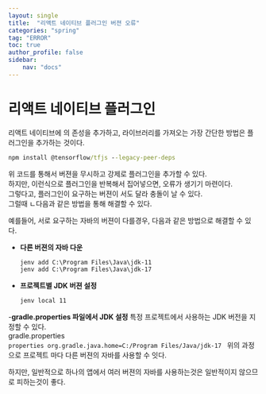 ```yaml
---
layout: single
title:  "리액트 네이티브 플러그인 버젼 오류"
categories: "spring"
tag: "ERROR"
toc: true
author_profile: false
sidebar:
    nav: "docs"
---  
```


# 리액트 네이티브 플러그인
리액트 네이티브에 의 존성을 추가하고, 라이브러리를 가져오는 가장 간단한 방법은 플러그인을 추가하는 것이다.  
```cmd
npm install @tensorflow/tfjs --legacy-peer-deps
```
위 코드를 통해서 버젼을 무시하고 강제로 플러그인을 추가할 수 있다.  
하지만, 이런식으로 플러그인을 반복해서 집어넣으면, 오류가 생기기 마련이다.  
그렇다고, 플러그인이 요구하는 버젼이 서도 달라 충돌이 날 수 있다.  
그럴때 ㄴ다음과 같은 방법을 통해 해결할 수 있다.  

예를들어, 서로 요구하는 자바의 버젼이 다를경우, 다음과 같은 방법으로 해결할 수 있다.  
- **다른 버젼의 자바 다운**  
    ```cmd
    jenv add C:\Program Files\Java\jdk-11
    jenv add C:\Program Files\Java\jdk-17
    ```
- **프로젝트별 JDK  버젼 설정**
    ```cmd
    jenv local 11
    ```
-**gradle.properties 파일에서 JDK 설정**
    특정 프로젝트에서 사용하는 JDK 버전을 지정할 수 있다.  
    gradle.properties  
    ```properties
    org.gradle.java.home=C:/Program Files/Java/jdk-17
    ```
    위의 과정으로 프로젝트 마다 다른 버젼의 자바를 사용할 수 잇다.  

하지만, 일반적으로 하나의 앱에서 여러 버젼의 자바를 사용하는것은 일반적이지 않으므로 피하는것이 좋다.  